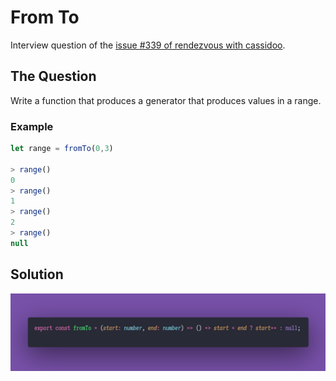 # From To

Interview question of the [issue #339 of rendezvous with cassidoo](https://buttondown.email/cassidoo/archive/youve-got-to-love-whats-yours-alicia-keys/).

## The Question

Write a function that produces a generator that produces values in a range.

### Example

```js
let range = fromTo(0,3)

> range()
0
> range()
1
> range()
2
> range()
null
```

## Solution

![Code Polaroid](./code-screenshot.png)
